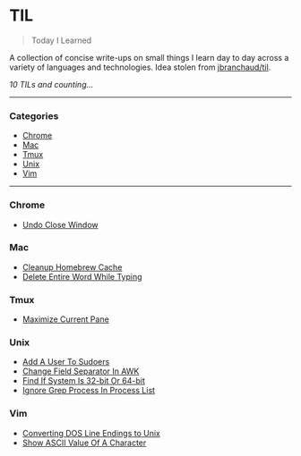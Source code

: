 # TIL

> Today I Learned

A collection of concise write-ups on small things I learn day to day across a
variety of languages and technologies. Idea stolen from
[jbranchaud/til](https://github.com/jbranchaud/til).

_10 TILs and counting..._

---

### Categories

* [Chrome](#chrome)
* [Mac](#mac)
* [Tmux](#tmux)
* [Unix](#unix)
* [Vim](#vim)

---

### Chrome

- [Undo Close Window](chrome/undo-close-window.md)

### Mac

- [Cleanup Homebrew Cache](mac/cleanup-homebrew-cache.md)
- [Delete Entire Word While Typing](mac/delete-entire-word-while-typing.md)

### Tmux

- [Maximize Current Pane](tmux/maximize-current-pane.md)

### Unix

- [Add A User To Sudoers](unix/add-user-to-sudoers.md)
- [Change Field Separator In AWK](unix/change_field_separator_in_awk.md)
- [Find If System Is 32-bit Or 64-bit](unix/find-if-32-bit-or-64-bit.md)
- [Ignore Grep Process In Process List](unix/ignore-grep-process-in-process-list.md)

### Vim

- [Converting DOS Line Endings to Unix](vim/converting-dos-line-endings-to-unix.md)
- [Show ASCII Value Of A Character](vim/show-ascii-value-of-character.md)

